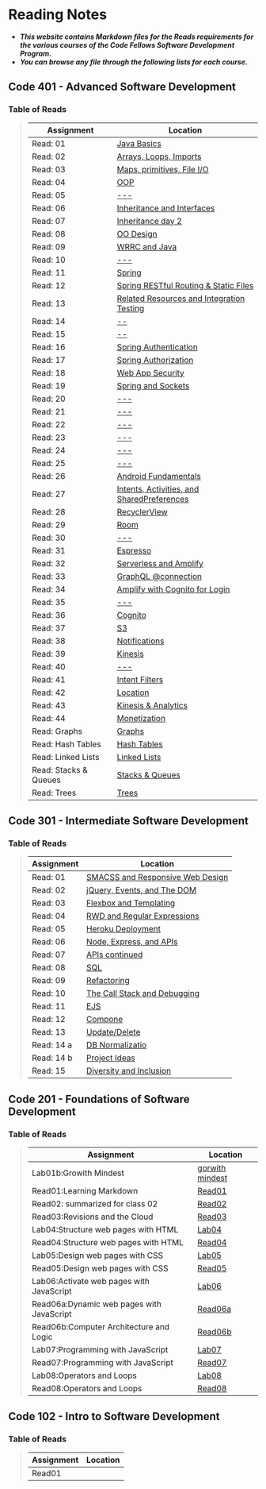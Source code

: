# Reading Notes
- ***This website contains Markdown files for the Reads requirements for the various courses of the Code Fellows Software Development Program.***
- ***You can browse any file through the following lists for each course.***
>
## Code 401 - Advanced Software Development
### Table of Reads
>
>
> | Assignment                              | Location                                                       |
> | ----------------------------------------|----------------------------------------------------------------|
> |Read: 01 |[Java Basics](https://esraaabuhana.github.io/reading-notes/401-read01)|
> |Read: 02 |[Arrays, Loops, Imports](https://esraaabuhana.github.io/reading-notes/401-read02)|
> |Read: 03 |[Maps, primitives, File I/O](https://esraaabuhana.github.io/reading-notes/401-read03)|
> |Read: 04 |[OOP](https://esraaabuhana.github.io/reading-notes/401-read04)|
> |Read: 05 |[---](https://esraaabuhana.github.io/reading-notes/401-read05)|
> |Read: 06 |[Inheritance and Interfaces](https://esraaabuhana.github.io/reading-notes/401-read06)|
> |Read: 07 |[Inheritance day 2](https://esraaabuhana.github.io/reading-notes/401-read07)|
> |Read: 08 |[OO Design](https://esraaabuhana.github.io/reading-notes/401-read08)|
> |Read: 09 |[WRRC and Java](https://esraaabuhana.github.io/reading-notes/401-read09)|
> |Read: 10 |[---](https://esraaabuhana.github.io/reading-notes/401-read10)|
> |Read: 11 |[Spring](https://esraaabuhana.github.io/reading-notes/401-read11)|
> |Read: 12 |[Spring RESTful Routing & Static Files](https://esraaabuhana.github.io/reading-notes/401-read12)|
> |Read: 13 |[Related Resources and Integration Testing](https://esraaabuhana.github.io/reading-notes/401-read13)|
> |Read: 14 |[--](https://esraaabuhana.github.io/reading-notes/401-read14)|
> |Read: 15 |[--](https://esraaabuhana.github.io/reading-notes/401-read15)|
> |Read: 16 |[Spring Authentication](https://esraaabuhana.github.io/reading-notes/401-read16)|
> |Read: 17 |[Spring Authorization](https://esraaabuhana.github.io/reading-notes/401-read17)|
> |Read: 18 |[Web App Security](https://esraaabuhana.github.io/reading-notes/401-read18)|
> |Read: 19 |[Spring and Sockets](https://esraaabuhana.github.io/reading-notes/401-read19)|
> |Read: 20 |[---](https://esraaabuhana.github.io/reading-notes/401-read20)|
> |Read: 21 |[---](https://esraaabuhana.github.io/reading-notes/401-read21)|
> |Read: 22 |[---](https://esraaabuhana.github.io/reading-notes/401-read22)|
> |Read: 23 |[---](https://esraaabuhana.github.io/reading-notes/401-read23)|
> |Read: 24 |[---](https://esraaabuhana.github.io/reading-notes/401-read24)|
> |Read: 25 |[---](https://esraaabuhana.github.io/reading-notes/401-read25)|
> |Read: 26 |[ Android Fundamentals](https://esraaabuhana.github.io/reading-notes/401-read26)|
> |Read: 27 |[ Intents, Activities, and SharedPreferences](https://esraaabuhana.github.io/reading-notes/401-read27)|
> |Read: 28 |[RecyclerView](https://esraaabuhana.github.io/reading-notes/401-read28)|
> |Read: 29 |[Room](https://esraaabuhana.github.io/reading-notes/401-read29)|
> |Read: 30 |[---](https://esraaabuhana.github.io/reading-notes/401-read30)|
> |Read: 31 |[Espresso](https://esraaabuhana.github.io/reading-notes/401-read31)|
> |Read: 32 |[Serverless and Amplify](https://esraaabuhana.github.io/reading-notes/401-read32)|
> |Read: 33 |[GraphQL @connection](https://esraaabuhana.github.io/reading-notes/401-read33)|
> |Read: 34 |[Amplify with Cognito for Login](https://esraaabuhana.github.io/reading-notes/401-read34)|
> |Read: 35 |[---](https://esraaabuhana.github.io/reading-notes/401-read35)|
> |Read: 36 |[ Cognito](https://esraaabuhana.github.io/reading-notes/401-read36)|
> |Read: 37 |[S3](https://esraaabuhana.github.io/reading-notes/401-read37)|
> |Read: 38 |[Notifications](https://esraaabuhana.github.io/reading-notes/401-read38)|
> |Read: 39 |[Kinesis](https://esraaabuhana.github.io/reading-notes/401-read39)|
> |Read: 40 |[---](https://esraaabuhana.github.io/reading-notes/401-read40)|
> |Read: 41 |[Intent Filters](https://esraaabuhana.github.io/reading-notes/401-read41)|
> |Read: 42 |[Location](https://esraaabuhana.github.io/reading-notes/401-read42)|
> |Read: 43 |[Kinesis & Analytics](https://esraaabuhana.github.io/reading-notes/401-read43)|
> |Read: 44 |[Monetization](https://esraaabuhana.github.io/reading-notes/401-read44)|
> |Read: Graphs|[Graphs](https://esraaabuhana.github.io/reading-notes/401-Graphs)|
> |Read: Hash Tables|[Hash Tables](https://esraaabuhana.github.io/reading-notes/401-Hash-Tables)|
> |Read: Linked Lists|[Linked Lists]()|
> |Read: Stacks & Queues|[Stacks & Queues]()|
> |Read: Trees|[Trees]()|

## Code 301 - Intermediate Software Development
### Table of Reads
>
>
>
> | Assignment                              | Location                                                       |
> | ----------------------------------------|----------------------------------------------------------------|
> |Read: 01 |[SMACSS and Responsive Web Design](https://esraaabuhana.github.io/reading-notes/read01-301)|
> |Read: 02 |[jQuery, Events, and The DOM](https://esraaabuhana.github.io/reading-notes/read2-301)|
> |Read: 03 |[Flexbox and Templating](https://esraaabuhana.github.io/reading-notes/read03-301)|
> |Read: 04 |[RWD and Regular Expressions](https://esraaabuhana.github.io/reading-notes/read04)|
> |Read: 05 |[ Heroku Deployment](https://esraaabuhana.github.io/reading-notes/read05-301)|
> |Read: 06 |[Node, Express, and APIs](https://esraaabuhana.github.io/reading-notes/read06-301)|
> |Read: 07 |[APIs continued](https://esraaabuhana.github.io/reading-notes/read07-301)|
> |Read: 08 |[SQL](https://esraaabuhana.github.io/reading-notes/read08-301)|
> |Read: 09 |[Refactoring](https://esraaabuhana.github.io/reading-notes/read09-301)|
> |Read: 10 |[The Call Stack and Debugging](https://esraaabuhana.github.io/reading-notes/read10-301)|
> |Read: 11 |[EJS](https://esraaabuhana.github.io/reading-notes/read11-301)|
> |Read: 12 |[Compone](https://esraaabuhana.github.io/reading-notes/read12-301)|
> |Read: 13 |[Update/Delete](https://esraaabuhana.github.io/reading-notes/read13-301)|
> |Read: 14 a|[DB Normalizatio](https://esraaabuhana.github.io/reading-notes/read14-301)|
> |Read: 14 b|[Project Ideas](https://esraaabuhana.github.io/reading-notes/read_14_b)|
> |Read: 15 |[Diversity and Inclusion](https://esraaabuhana.github.io/reading-notes/read15-301)|





## Code 201 - Foundations of Software Development
### Table of Reads
> | Assignment                              | Location                                                       |
> | ----------------------------------------|----------------------------------------------------------------|
> | Lab01b:Growith Mindest                  |[gorwith mindest]( https://esraaabuhana.github.io/reading-notes/growth-mindset)        |
> | Read01:Learning Markdown                |[Read01](https://esraaabuhana.github.io/Read01/)                |
> |Read02: summarized for class 02          |[Read02](https://esraaabuhana.github.io/read2/)                 |
> | Read03:Revisions and the Cloud          |[Read03](https://esraaabuhana.github.io/Reade03/)               |
> | Lab04:Structure web pages with HTML     |[Lab04](https://esraaabuhana.github.io/lab04/)                  |
> |Read04:Structure web pages with HTML     |[Read04](https://esraaabuhana.github.io/Read04/)                |
> |Lab05:Design web pages with CSS          |[Lab05](https://esraaabuhana.github.io/lab04/)                  |
> |Read05:Design web pages with CSS         |[Read05](https://esraaabuhana.github.io/design_web_with_CSS.md/)|
> |Lab06:Activate web pages with JavaScript |[Lab06](https://esraaabuhana.github.io/lab04/)                  |
> |Read06a:Dynamic web pages with JavaScript|[Read06a](https://esraaabuhana.github.io/practice-js/)          |
> |Read06b:Computer Architecture and Logic  |[Read06b](https://esraaabuhana.github.io/Read06b/)              |
> |Lab07:Programming with JavaScript        |[Lab07](https://esraaabuhana.github.io/lab04/)                  |
> |Read07:Programming with JavaScript       |[Read07](https://esraaabuhana.github.io/Read07/)                |
> |Lab08:Operators and Loops                |[Lab08](https://esraaabuhana.github.io/lab04/)                  |
> |Read08:Operators and Loops               |[Read08](https://esraaabuhana.github.io/Read08/)                |
>
>
## Code 102 - Intro to Software Development
### Table of Reads
>
> | Assignment| Location  |
> |-----------|-----------|
> |Read01||
> 
